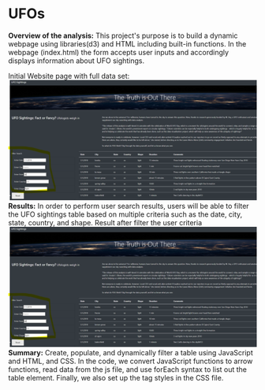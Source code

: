 # UFOs
**Overview of the analysis:**
This project's purpose is to build a dynamic webpage using libraries(d3) and HTML including built-in functions.  In the webpage (index.html) the form accepts user inputs and accordingly displays information about UFO sightings.

Initial Website page with full data set:
![Init](https://github.com/Sirius0531/UFOs/blob/main/resources/filter.PNG)
**Results:**
In order to perform user search results, users will be able to filter the UFO sightings table based on multiple criteria such as the date, city, state, country, and shape.
Result after filter the user criteria
![reult](https://github.com/Sirius0531/UFOs/blob/main/resources/filter.PNG)
**Summary:**
Create, populate, and dynamically filter a table using JavaScript and HTML, and CSS.
In the code, we convert JavaScript functions to arrow functions, read data from the js file, and use forEach syntax to list out the table element. Finally, we also set up the tag styles in the CSS file.
